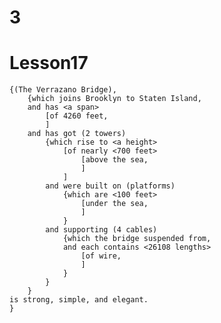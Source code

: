 # 3
# Lesson17
    {(The Verrazano Bridge), 
        {which joins Brooklyn to Staten Island, 
        and has <a span> 
            [of 4260 feet, 
            ]
        and has got (2 towers) 
            {which rise to <a height> 
                [of nearly <700 feet> 
                    [above the sea, 
                    ]
                ]
            and were built on (platforms) 
                {which are <100 feet> 
                    [under the sea, 
                    ]
                }
            and supporting (4 cables) 
                {which the bridge suspended from, 
                and each contains <26108 lengths> 
                    [of wire, 
                    ]
                }
            }
        }
    is strong, simple, and elegant.
    }
